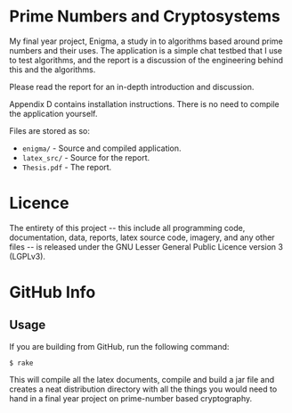# Prime Numbers and Cryptosystems

My final year project, Enigma, a study in to algorithms based around prime numbers and their uses. The application is a simple chat testbed that I use to test algorithms, and the report is a discussion of the engineering behind this and the algorithms.

Please read the report for an in-depth introduction and discussion.

Appendix D contains installation instructions. There is no need to compile the application yourself.

Files are stored as so:

* `enigma/` - Source and compiled application.
* `latex_src/` - Source for the report.
* `Thesis.pdf` - The report.

# Licence

The entirety of this project -- this include all programming code, documentation, data, reports, latex source code, imagery, and any other files -- is released under the GNU Lesser General Public Licence version 3 (LGPLv3).

# GitHub Info

## Usage

If you are building from GitHub, run the following command:

`$ rake`

This will compile all the latex documents, compile and build a jar file and creates a neat distribution directory with all the things you would need to hand in a final year project on prime-number based cryptography.
